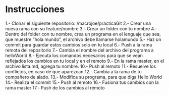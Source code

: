 # Instrucciones
1.- Clonar el siguiente repositorio: /macrojoe/practicaGit
2.- Crear una nueva rama con su feature/nombre
3.- Crear un folder con tu nombre
4.- Dentro del folder con tu nombre, crea un programa en el lenguaje que sea, que muestre “hola mundo”, el archivo debe llamarse holamundo
5.- Haz un commit para guardar estos cambios solo en tu local
6.- Push a la rama remota del repositorio
7.- Cambia el nombre del archivo del programa a helloWorld
8.- Ejecuta los comandos necesarios para que se vean reflejados los cambios en tu local y en el remoto
9.- En la rama master, en el archivo lista.md, agrega tu nombre.
10.- Push al remoto
11.- Resuelve los conflictos, en caso de que aparezcan
12.- Cambia a la rama de tu compañero de alado.
13.- Modifica su programa, para que diga Hello World
14.- Realiza el commit
15.- Push al remoto
16.- Fusiona tus cambios con la rama master
17.- Push de los cambios al remoto